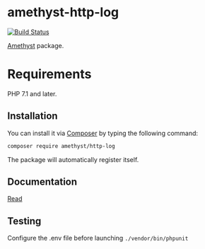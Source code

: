 # amethyst-http-log

[![Build Status](https://travis-ci.org/amethyst-php/http-log.svg?branch=master)](https://travis-ci.org/amethyst-php/http-log)

[Amethyst](https://github.com/amethyst-php/amethyst) package.

# Requirements

PHP 7.1 and later.

## Installation

You can install it via [Composer](https://getcomposer.org/) by typing the following command:

```bash
composer require amethyst/http-log
```

The package will automatically register itself.

## Documentation

[Read](docs/index.md)

## Testing

Configure the .env file before launching `./vendor/bin/phpunit`
